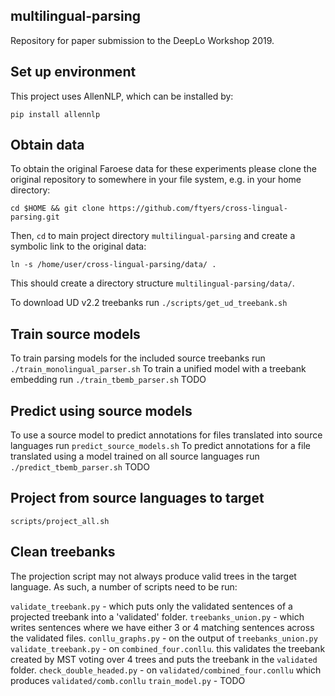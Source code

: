 ## multilingual-parsing
Repository for paper submission to the DeepLo Workshop 2019. 

## Set up environment

This project uses AllenNLP, which can be installed by: 

`pip install allennlp`

## Obtain data
To obtain the original Faroese data for these experiments please clone the original repository to somewhere in your file system, e.g. in your home directory:

`cd $HOME && git clone https://github.com/ftyers/cross-lingual-parsing.git`

Then, `cd` to main project directory `multilingual-parsing` and create a symbolic link to the original data:

`ln -s /home/user/cross-lingual-parsing/data/ .`

This should create a directory structure `multilingual-parsing/data/`.

To download UD v2.2 treebanks run `./scripts/get_ud_treebank.sh`

## Train source models
To train parsing models for the included source treebanks run `./train_monolingual_parser.sh`
To train a unified model with a treebank embedding run `./train_tbemb_parser.sh` TODO

## Predict using source models
To use a source model to predict annotations for files translated into source languages run `predict_source_models.sh`
To predict annotations for a file translated using a model trained on all source languages run `./predict_tbemb_parser.sh` TODO

## Project from source languages to target
`scripts/project_all.sh`

## Clean treebanks
The projection script may not always produce valid trees in the target language. As such, a number of scripts need to be run:

`validate_treebank.py` - which puts only the validated sentences of a projected treebank into a 'validated' folder.
`treebanks_union.py` - which writes sentences where we have either 3 or 4 matching sentences across the validated files.
`conllu_graphs.py` - on the output of `treebanks_union.py` 
`validate_treebank.py` - on `combined_four.conllu`. this validates the treebank created by MST voting over 4 trees and puts the treebank in the `validated` folder.
`check_double_headed.py` - on `validated/combined_four.conllu` which produces `validated/comb.conllu`
`train_model.py` - TODO
